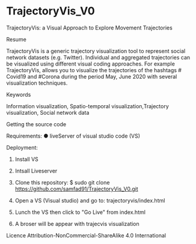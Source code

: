 # TrajectoryVis_V0

TrajectoryVis: a Visual Approach to Explore Movement Trajectories

Resume

TrajectoryVis is a generic trajectory visualization tool to represent social network datasets (e.g. Twitter). Individual and aggregated trajectories can be visualized using different visual coding approaches. For example TrajectoryVis, allows you to visualize the trajectories of the hashtags # Covid19 and #Corona during the period May, June 2020 with several visualization techniques.

Keywords

Information visualization, Spatio-temporal visualization,Trajectory visualization, Social network data


Getting the source code

Requirements:
●	liveServer of visual studio code (VS)

Deployment:

1. Install VS
2. Intsall Liveserver

2.	Clone this repository:
$ sudo git clone https://github.com/samfad91/TrajectoryVis_V0.git


3.	Open a VS (Visual studio) and go to:
trajectoryvis/index.html

4.	Lunch the VS then click to  "Go Live"  from index.html
5.	A broser will be appear with trajecvis visualization

Licence
Attribution-NonCommercial-ShareAlike 4.0 International

